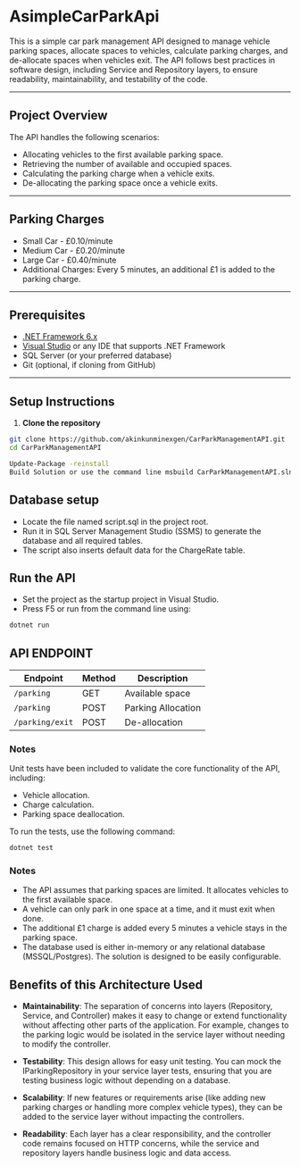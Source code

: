 

# AsimpleCarParkApi

This is a simple car park management API designed to manage vehicle parking spaces, allocate spaces to vehicles, calculate parking charges, and de-allocate spaces when vehicles exit. The API follows best practices in software design, including Service and Repository layers, to ensure readability, maintainability, and testability of the code. 

---
## Project Overview
The API handles the following scenarios:
- Allocating vehicles to the first available parking space.
- Retrieving the number of available and occupied spaces.
- Calculating the parking charge when a vehicle exits.
- De-allocating the parking space once a vehicle exits.
---

## Parking Charges
- Small Car - £0.10/minute
- Medium Car - £0.20/minute
- Large Car - £0.40/minute
- Additional Charges: Every 5 minutes, an additional £1 is added to the parking charge.

---
## Prerequisites

- [.NET Framework 6.x](https://dotnet.microsoft.com/en-us/download/dotnet-framework)  
- [Visual Studio](https://visualstudio.microsoft.com/) or any IDE that supports .NET Framework  
- SQL Server (or your preferred database)  
- Git (optional, if cloning from GitHub)  

---

## Setup Instructions

1. **Clone the repository**

```bash
git clone https://github.com/akinkunminexgen/CarParkManagementAPI.git
cd CarParkManagementAPI

Update-Package -reinstall
Build Solution or use the command line msbuild CarParkManagementAPI.sln
```

## Database setup

- Locate the file named script.sql in the project root.
- Run it in SQL Server Management Studio (SSMS) to generate the database and all required tables.
- The script also inserts default data for the ChargeRate table.

## Run the API

- Set the project as the startup project in Visual Studio.
- Press F5 or run from the command line using:

```bash
dotnet run
```

## API ENDPOINT
| Endpoint             | Method | Description       |
| -------------------- | ------ | ----------------- |
| `/parking`           | GET    | Available space   |
| `/parking`           | POST   | Parking Allocation|
| `/parking/exit`      | POST    | De-allocation    |


### Notes
Unit tests have been included to validate the core functionality of the API, including:

- Vehicle allocation.
- Charge calculation.
- Parking space deallocation.

To run the tests, use the following command:
```bash
dotnet test
```

### Notes

- The API assumes that parking spaces are limited. It allocates vehicles to the first available space.
- A vehicle can only park in one space at a time, and it must exit when done.
- The additional £1 charge is added every 5 minutes a vehicle stays in the parking space.
- The database used is either in-memory or any relational database (MSSQL/Postgres). The solution is designed to be easily configurable.

## Benefits of this Architecture Used
- **Maintainability**: The separation of concerns into layers (Repository, Service, and Controller) makes it easy to change or extend functionality without affecting other parts of the application. For example, changes to the parking logic would be isolated in the service layer without needing to modify the controller.

- **Testability**: This design allows for easy unit testing. You can mock the IParkingRepository in your service layer tests, ensuring that you are testing business logic without depending on a database.

- **Scalability**: If new features or requirements arise (like adding new parking charges or handling more complex vehicle types), they can be added to the service layer without impacting the controllers.

- **Readability**: Each layer has a clear responsibility, and the controller code remains focused on HTTP concerns, while the service and repository layers handle business logic and data access.
